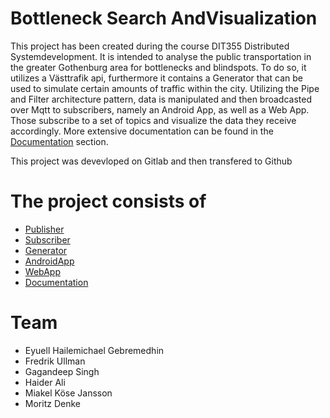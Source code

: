 # Bottleneck Search AndVisualization
This project has been created during the course DIT355 Distributed Systemdevelopment.
It is intended to analyse the public transportation in the greater Gothenburg area for bottlenecks and blindspots.
To do so, it utilizes a Västtrafik api, furthermore it contains a Generator that can be used to simulate certain amounts of traffic within the city.
Utilizing the Pipe and Filter architecture pattern, data is manipulated and then broadcasted over Mqtt to subscribers, namely an Android App, as well as a Web App. 
Those subscribe to a set of topics and visualize the data they receive accordingly. 
More extensive documentation can be found in the [Documentation](https://github.com/DetailsMatterM/BottleneckSearchAndVisualization/tree/main/Documentation) section. <br> 

This project was devevloped on Gitlab and then transfered to Github

# The project consists of
* [Publisher](https://github.com/DetailsMatterM/BottleneckSearchAndVisualization/tree/main/Publisher) <br>
* [Subscriber](https://github.com/DetailsMatterM/BottleneckSearchAndVisualization/tree/main/Subscriber) <br>
* [Generator](https://github.com/DetailsMatterM/BottleneckSearchAndVisualization/tree/main/Generator) <br>
* [AndroidApp](https://github.com/DetailsMatterM/BottleneckSearchAndVisualization/tree/main/AndroidApp) <br>
* [WebApp](https://github.com/DetailsMatterM/BottleneckSearchAndVisualization/tree/main/WebApp) <br>
* [Documentation](https://github.com/DetailsMatterM/BottleneckSearchAndVisualization/tree/main/Documentation) <br>

# Team
* Eyuell Hailemichael Gebremedhin
* Fredrik Ullman
* Gagandeep Singh
* Haider Ali
* Miakel Köse Jansson
* Moritz Denke
